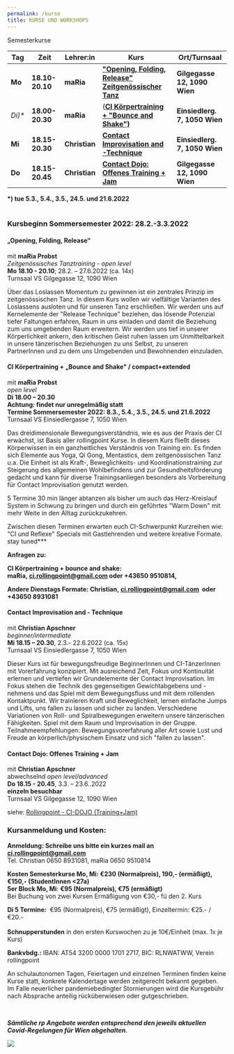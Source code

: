 ```yaml
---
permalink: /kurse
title: KURSE UND WORKSHOPS
---
```

Semesterkurse

| Tag      | Zeit            | Lehrer:in     | Kurs                                                         | Ort/Turnsaal                  |
| -------- | --------------- | ------------- | ------------------------------------------------------------ | ----------------------------- |
| **Mo**   | **18.10-20.10** | **maRia**     | **["Opening, Folding, Release" Zeitgenössischer Tanz](#mo)** | **Gilgegasse 12, 1090 Wien**  |
| **Di*)** | **18.00-20.30** | **maRia**     | (**[CI Körpertraining + "Bounce and Shake")](#di)**          | **Einsiedlerg. 7, 1050 Wien** |
| **Mi**   | **18.15-20.30** | **Christian** | **[Contact Improvisation and -Technique](#mi)**              | **Einsiedlerg. 7, 1050 Wien** |
| **Do**   | **18.15-20.45** | **Christian** | **[Contact Dojo: Offenes Training + Jam](#do)**              | **Gilgegasse 12, 1090 Wien**  |



**\*) tue 5.3., 5.4., 3.5., 24.5. und 21.6.2022**\
&nbsp;

### Kursbeginn Sommersemester 2022: 28.2.-3.3.2022

<div class="named-anchor" id="mo"></div>

#### „Opening, Folding, Release“

mit **maRia Probst**\
*Zeitgenössisches Tanztraining* - *open level*\
**Mo 18.10 - 20.10**; 28.2. – 27.6.2022 (ca. 14x)\
Turnsaal VS Gilgegasse 12, 1090 Wien

Über das Loslassen Momentum zu gewinnen ist ein zentrales Prinzip im zeitgenössischen Tanz. In diesem Kurs wollen wir vielfältige Varianten des Loslassens ausloten und für unseren Tanz erschließen. Wir werden uns auf Kernelemente der "Release Technique" beziehen, das lösende Potenzial tiefer Faltungen erfahren, Raum in uns einladen und damit die Beziehung zum uns umgebenden Raum erweitern. Wir werden uns tief in unserer Körperlichkeit ankern, den kritischen Geist ruhen lassen um Unmittelbarkeit in unsere tänzerischen Beziehungen zu uns Selbst, zu unseren PartnerInnen und zu dem uns Umgebenden und Bewohnenden einzuladen.

<div class="named-anchor" id="di"></div>

#### CI Körpertraining + „Bounce and Shake" / compact+extended

mit **maRia Probst**\
*open level*\
**Di 18.00 – 20.30**\
**Achtung: findet nur unregelmäßig statt**\
**Termine Sommersemester 2022: 8.3., 5.4., 3.5., 24.5. und 21.6.2022**\
Turnsaal VS Einsiedlergasse 7, 1050 Wien

Das dreidimensionale Bewegungsverständnis, wie es aus der Praxis der CI erwächst, ist Basis aller rollingpoint Kurse. In diesem Kurs fließt dieses Körperwissen in ein ganzheitliches Verständnis von Training ein. Es finden sich Elemente aus Yoga, Qi Gong, Mentastics, dem zeitgenössischen Tanz u.a. Die Einheit ist als Kraft-, Beweglichkeits- und Koordinationstraining zur Steigerung des allgemeinen Wohlbefindens und zur Gesundheitsförderung gedacht und kann für diverse Trainingsanliegen besonders als Vorbereitung für Contact Improvisation genutzt werden. 

5 Termine 30 min länger abtanzen als bisher um auch das Herz-Kreislauf System in Schwung zu bringen und durch ein geführtes "Warm Down" mit mehr Weite in den Alltag zurückzukehren.

Zwischen diesen Terminen erwarten euch CI-Schwerpunkt Kurzreihen wie: "CI und Reflexe" Specials mit Gastlehrenden und weitere kreative Formate.\
stay tuned\*\**

**Anfragen zu:**

**CI Körpertraining + bounce and shake: maRia, [ci.rollingpoint@gmail.com](mailto:ci.rollingpoint@gmail.com) oder +43650 9510814,** 

**Andere Dienstags Formate: Christian, [ci.rollingpoint@​gmail.com](mailto:ci.rollingpoint@gmail.com)  oder +43650 8931081** 

<div class="named-anchor" id="mi"></div>

#### Contact Improvisation and - Technique

mit **Christian Apschner**\
*beginner/intermediate*\
**Mi 18.15 – 20.30**, 2.3.- 22.6.2022 (ca. 15x)\
Turnsaal VS Einsiedlergasse 7, 1050 Wien

Dieser Kurs ist für bewegungsfreudige BeginnerInnen und CI-TänzerInnen mit Vorerfahrung konzipiert. Mit ausreichend Zeit, Fokus und Kontinuität erlernen und vertiefen wir Grundelemente der Contact Improvisation. Im Fokus stehen die Technik des gegenseitigen Gewichtabgebens und -nehmens und das Spiel mit dem Bewegungsfluss und mit dem rollenden Kontaktpunkt. Wir trainieren Kraft und Beweglichkeit, lernen einfache Jumps und Lifts, uns fallen zu lassen und sicher zu landen. Verschiedene Variationen von Roll- und Spiralbewegungen erweitern unsere tänzerischen Fähigkeiten. Spiel mit dem Raum und Improvisation in der Gruppe.\
Teilnahmeempfehlungen: Bewegungsvorerfahrung aller Art sowie Lust und Freude an körperlich/physischem Einsatz und sich "fallen zu lassen".

<div class="named-anchor" id="do"></div>

#### Contact Dojo: Offenes Training + Jam

mit **Christian Apschner**\
abwechselnd *open level/advanced*\
**Do 18.15 - 20.45**, 3.3. – 23.6..2022\
**einzeln besuchbar**\
Turnsaal VS Gilgegasse 12, 1090 Wien

siehe: [Rollingpoint - CI-DOJO (Training+Jam)](/dojo)

### Kursanmeldung und Kosten:

**Anmeldung: Schreibe uns bitte ein kurzes mail an ci.rollingpoint@gmail.com**\
Tel. Christian 0650 8931081, maRia 0650 9510814

**Kosten Semesterkurse Mo, Mi: €230 (Normalpreis), 190,- (ermäßigt), €150,- (StudentInnen <27a)**\
**5er Block Mo, Mi**: **€95 (Normalpreis), €75 (ermäßigt)**\
Bei Buchung von zwei Kursen Ermäßigung von €30,- fü den 2. Kurs

**Di 5 Termine:**  €95 (Normalpreis), €75 (ermäßigt), Einzeltermin: €25.- / €20.-\
\
**Schnupperstunden** in den ersten Kurswochen zu je 10€/Einheit (max. 1x je Kurs)

**Bankvbdg.:** IBAN: AT54 3200 0000 1701 2717, BIC: RLNWATWW, Verein rollingpoint

An schulautonomen Tagen, Feiertagen und einzelnen Terminen finden keine Kurse statt, konkrete Kalendertage werden zeitgerecht bekannt gegeben. Im Falle neuerlicher pandemiebedingter Stornierungen wird die Kursgebühr nach Absprache anteilig rücküberwiesen oder gutgeschrieben.

&nbsp;

***Sämtliche rp Angebote werden entsprechend den jeweils aktuellen Covid-Regelungen für Wien abgehalten.***

![](/assets/uploads/img_0197.jpg)
